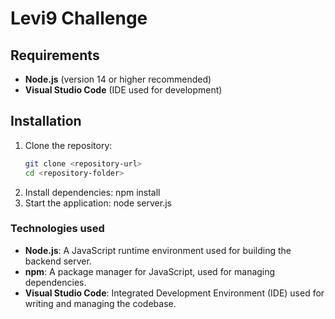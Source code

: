 # Levi9 Challenge

## Requirements
- **Node.js** (version 14 or higher recommended)
- **Visual Studio Code** (IDE used for development)

## Installation
1. Clone the repository:
   ```bash
   git clone <repository-url>
   cd <repository-folder>
2. Install dependencies:
   npm install
3. Start the application:
   node server.js

### Technologies used
- **Node.js**: A JavaScript runtime environment used for building the backend server.
- **npm**: A package manager for JavaScript, used for managing dependencies.
- **Visual Studio Code**: Integrated Development Environment (IDE) used for writing and managing the codebase.
